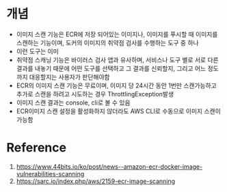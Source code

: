 # 개념
* 이미지 스캔 기능은 ECR에 저장 되어있는 이미지나, 이미지를 푸시할 때 이미지를 스캔하는 기능이며, 도커의 이미지의 취약점 검사를 수행하는 도구 중 하나
* 이런 도구는 이미 
* 취약점 스캐닝 기능은 바이러스 검사 앱과 유사하며, 서비스나 도구 별로 서로 다른 결과를 내놓기 때문에 어떤 도구를 선택하고 그 결과를 신뢰할지, 그리고 어느 정도까지 대응할지는 사용자가 판단해야함
* ECR의 이미지 스캔 기능은 무료이며, 이미지 당 24시간 동안 1번만 스캔가능하고 추가로 스캔을 하려고 시도하는 경우 ThrottlingException발생
* 이미지 스캔 결과는 console, cli로 볼 수 있음
* ECR이미지 스캔 설정을 활성화하지 않더라도 AWS CLI로 수동으로 이미지 스캔이 가능함

# Reference
1. https://www.44bits.io/ko/post/news--amazon-ecr-docker-image-vulnerabilities-scanning
1. https://sarc.io/index.php/aws/2159-ecr-image-scanning

